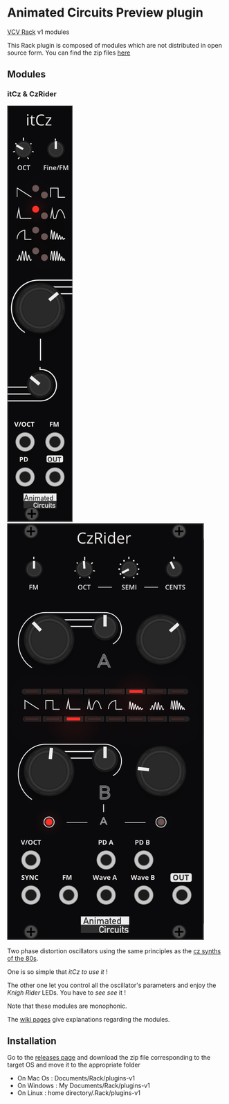 # Animated Circuits Preview plugin
[VCV Rack](https://vcvrack.com/Rack.html) v1 modules

This Rack plugin is composed of modules which are not distributed in open source form.
You can find the zip files [here](https://github.com/AnimatedCircuits/ACRackModulesPreview/releases)

## Modules

### itCz & CzRider
![](images/itCz.png?raw=true)
![](images/CzRider.png?raw=true)

Two phase distortion oscillators using the same principles as the [cz synths of the 80s](https://en.wikipedia.org/wiki/Phase_distortion_synthesis).

One is so simple that *itCz to use it* !

The other one let you control all the oscillator's parameters and enjoy the *Knigh Rider* LEDs. You have to *see see* it !

Note that these modules are monophonic.

The [wiki pages](https://github.com/AnimatedCircuits/ACRackModulesPreview/wiki) give explanations regarding the modules.

## Installation
Go to the [releases page](https://github.com/AnimatedCircuits/ACRackModulesPreview/releases) and download the zip file corresponding to the target OS and move it to the appropriate folder
* On Mac Os : Documents/Rack/plugins-v1
* On Windows : My Documents/Rack/plugins-v1
* On Linux : home directory/.Rack/plugins-v1

